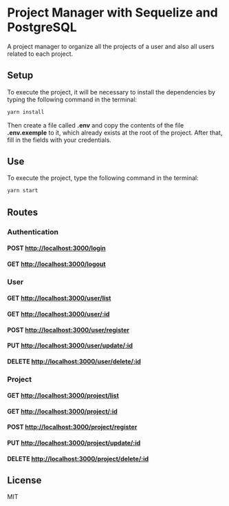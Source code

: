 # Project Manager with Sequelize and PostgreSQL

A project manager to organize all the projects of a user and also all users related to each project.

## Setup

To execute the project, it will be necessary to install the dependencies by typing the following command in the terminal:

```bash
yarn install
```

Then create a file called **.env** and copy the contents of the file **.env.exemple** to it, which already exists at the root of the project. After that, fill in the fields with your credentials.

## Use

To execute the project, type the following command in the terminal:

```bash
yarn start
```

## Routes

### Authentication

#### POST [http://localhost:3000/login](http://localhost:3000/login)

#### GET [http://localhost:3000/logout](http://localhost:3000/login)

### User

#### GET [http://localhost:3000/user/list](http://localhost:3000/user/list)

#### GET [http://localhost:3000/user/:id](http://localhost:3000/user/)

#### POST [http://localhost:3000/user/register](http://localhost:3000/user/register)

#### PUT [http://localhost:3000/user/update/:id](http://localhost:3000/user/update)

#### DELETE [http://localhost:3000/user/delete/:id](http://localhost:3000/user/delete)

### Project

#### GET [http://localhost:3000/project/list](http://localhost:3000/project/list)

#### GET [http://localhost:3000/project/:id](http://localhost:3000/project/)

#### POST [http://localhost:3000/project/register](http://localhost:3000/project/register)

#### PUT [http://localhost:3000/project/update/:id](http://localhost:3000/usprojecter/update)

#### DELETE [http://localhost:3000/project/delete/:id](http://localhost:3000/project/delete)

## License

MIT
